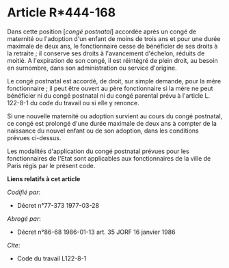 # Article R*444-168

Dans cette position [*congé postnatal*] accordée après un congé de maternité ou l'adoption d'un enfant de moins de trois ans
et pour une durée maximale de deux ans, le fonctionnaire cesse de bénéficier de ses droits à la retraite ; il conserve ses
droits à l'avancement d'échelon, réduits de moitié. A l'expiration de son congé, il est réintégré de plein droit, au besoin
en surnombre, dans son administration ou service d'origine.

Le congé postnatal est accordé, de droit, sur simple demande, pour la mère fonctionnaire ; il peut être ouvert au père
fonctionnaire si la mère ne peut bénéficier ni du congé postnatal ni du congé parental prévu à l'article L. 122-8-1 du code
du travail ou si elle y renonce.

Si une nouvelle maternité ou adoption survient au cours du congé postnatal, ce congé est prolongé d'une durée maximale de
deux ans à compter de la naissance du nouvel enfant ou de son adoption, dans les conditions prévues ci-dessus.

Les modalités d'application du congé postnatal prévues pour les fonctionnaires de l'Etat sont applicables aux fonctionnaires
de la ville de Paris régis par le présent code.

**Liens relatifs à cet article**

_Codifié par_:

  - Décret n°77-373 1977-03-28

_Abrogé par_:

  - Décret n°86-68 1986-01-13 art. 35 JORF 16 janvier 1986

_Cite_:

  - Code du travail L122-8-1
